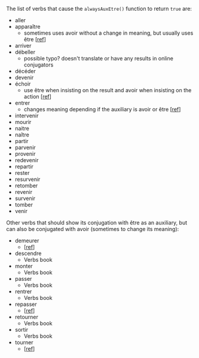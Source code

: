 The list of verbs that cause the `alwaysAuxEtre()` function to return `true` are:

- aller
- apparaître
  - sometimes uses avoir without a change in meaning, but usually uses être [[ref](https://french.kwiziq.com/revision/grammar/conjugate-apparaitre-in-le-passe-compose-conversational-past)]
- arriver
- débeller
  - possible typo? doesn't translate or have any results in online conjugators
- décéder
- devenir
- échoir
  - use être when insisting on the result and avoir when insisting on the action [[ref](https://www.wordreference.com/conj/frverbs.aspx?v=%C3%A9choir)]
- entrer
  - changes meaning depending if the auxiliary is avoir or être [[ref](https://french.kwiziq.com/revision/grammar/entrer-can-be-used-with-avoir-or-etre-in-le-passe-compose-and-changes-meaning)]
- intervenir
- mourir
- naitre
- naître
- partir
- parvenir
- provenir
- redevenir
- repartir
- rester
- resurvenir
- retomber
- revenir
- survenir
- tomber
- venir

Other verbs that should show its conjugation with être as an auxiliary, but can also be conjugated with avoir (sometimes to change its meaning):

- demeurer
  - [[ref](https://french.kwiziq.com/revision/grammar/demeurer-can-be-used-with-avoir-or-etre-in-le-passe-compose-and-changes-meaning)]
- descendre
  - Verbs book
- monter
  - Verbs book
- passer
  - Verbs book
- rentrer
  - Verbs book
- repasser
  - [[ref](https://french.kwiziq.com/revision/grammar/repasser-can-be-used-with-avoir-or-etre-in-le-passe-compose-and-changes-meaning)]
- retourner
  - Verbs book
- sortir
  - Verbs book
- tourner
  - [[ref](https://www.commeunefrancaise.com/blog/french-conjugation-avoir-and-etre)]
